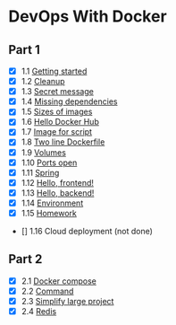 # DevOps With Docker

## Part 1
- [x] 1.1 [Getting started](./part_1/1.1/getting_started.md)
- [x] 1.2 [Cleanup](./part_1/1.2/cleanup.md)
- [x] 1.3 [Secret message](./part_1/1.3/secret_message.md)
- [x] 1.4 [Missing dependencies](./part_1/1.4/missing_dependencies.md)
- [x] 1.5 [Sizes of images](./part_1/1.5/sizes_of_images.md)
- [x] 1.6 [Hello Docker Hub](./part_1/1.6/hello_docker_hub.md)
- [x] 1.7 [Image for script](./part_1/1.7/)
- [x] 1.8 [Two line Dockerfile](./part_1/1.8/)
- [x] 1.9 [Volumes](./part_1/1.9/)
- [x] 1.10 [Ports open](./part_1/1.10/ports_open.md)
- [x] 1.11 [Spring](./part_1/1.11/)
- [x] 1.12 [Hello, frontend!](./large_project/example-frontend/Dockerfile)
- [x] 1.13 [Hello, backend!](./large_project/example-backend/Dockerfile)
- [x] 1.14 [Environment](./large_project/)
- [x] 1.15 [Homework](https://hub.docker.com/repository/docker/matiasto/coin-flip-simulator/general)
- [] 1.16 Cloud deployment (not done)

## Part 2
- [x] 2.1 [Docker compose](./part_2/2.1/docker-compose.yml)
- [x] 2.2 [Command](./part_2/2.2/docker-compose.yml)
- [x] 2.3 [Simplify large project](./large_project/docker-compose.yml)
- [x] 2.4 [Redis](./part_2/2.4/docker-compose.yml)
